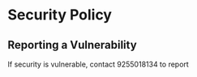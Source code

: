 # Security Policy

## Reporting a Vulnerability

If security is vulnerable, contact 9255018134 to report
